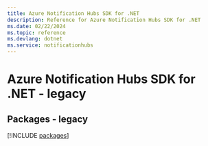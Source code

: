 ```yaml
---
title: Azure Notification Hubs SDK for .NET
description: Reference for Azure Notification Hubs SDK for .NET
ms.date: 02/22/2024
ms.topic: reference
ms.devlang: dotnet
ms.service: notificationhubs
---
```

# Azure Notification Hubs SDK for .NET - legacy
## Packages - legacy
[!INCLUDE [packages](notification-hubs-index.md)]